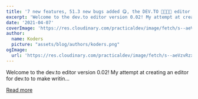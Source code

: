 ```yaml
---
title: '7 new features, 51.3 new bugs added 😋, the DEV.TO 👩‍💻👨‍💻 editor [PART DEUX!]'
excerpt: 'Welcome to the dev.to editor version 0.02! My attempt at creating an editor for dev.to to make writin...'
date: '2021-04-07'
coverImage: 'https://res.cloudinary.com/practicaldev/image/fetch/s--aeVzvRzx--/c_imagga_scale,f_auto,fl_progressive,h_420,q_66,w_1000/https://dev-to-uploads.s3.amazonaws.com/uploads/articles/fo61521hizlluutb7n7q.gif'
author:
  name: Koders
  picture: "assets/blog/authors/koders.png"
ogImage:
  url: 'https://res.cloudinary.com/practicaldev/image/fetch/s--aeVzvRzx--/c_imagga_scale,f_auto,fl_progressive,h_420,q_66,w_1000/https://dev-to-uploads.s3.amazonaws.com/uploads/articles/fo61521hizlluutb7n7q.gif'
---
```


Welcome to the dev.to editor version 0.02! My attempt at creating an editor for dev.to to make writin...

[Read more](https://dev.to/inhuofficial/dev-to-markdown-editor-part-deux-massive-improvements-hack-2-continued-5mp)
